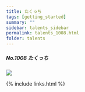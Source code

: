 ```yaml
---
title: たくっち 
tags: [getting_started]
summary: ""
sidebar: talents_sidebar
permalink: talents_1008.html
folder: talents
---
```



##### No.1008 たくっち 


![](https://yt3.ggpht.com/ytc/AKedOLR9o9eN3HmIrKOO3e1BHQUvuruXigSR5gKiP7tPMw=s176-c-k-c0x00ffffff-no-rj)




{% include links.html %}
